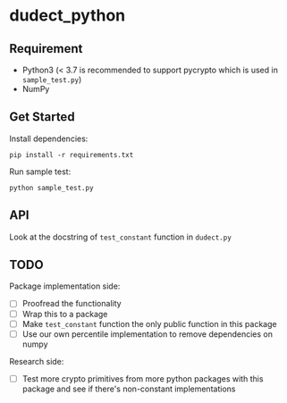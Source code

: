 # dudect_python
## Requirement

- Python3 (< 3.7 is recommended to support pycrypto which is used in `sample_test.py`)
- NumPy

## Get Started
Install dependencies:

```pip install -r requirements.txt```

Run sample test:

```python sample_test.py```

## API
Look at the docstring of `test_constant` function in `dudect.py`


## TODO
Package implementation side:
- [ ] Proofread the functionality
- [ ] Wrap this to a package
- [ ] Make `test_constant` function the only public function in this package
- [ ] Use our own percentile implementation to remove dependencies on numpy

Research side:
- [ ] Test more crypto primitives from more python packages with this package and see if there's non-constant implementations
